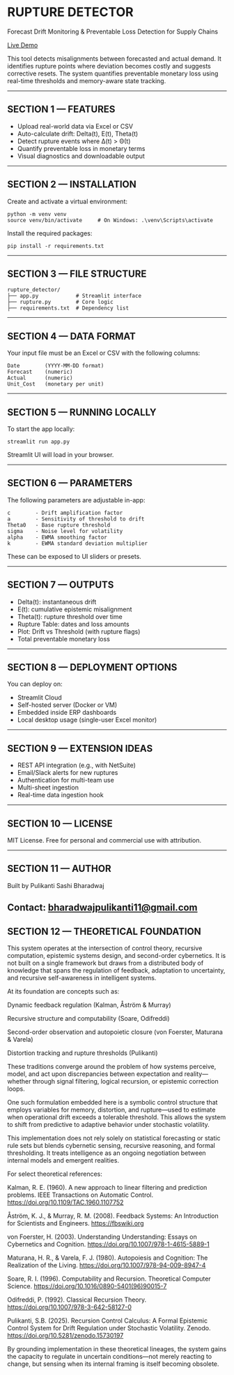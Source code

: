 RUPTURE DETECTOR
================

Forecast Drift Monitoring & Preventable Loss Detection for Supply Chains

[Live Demo](https://rupture-detector-vxcv8twev4y3vcuqzjprnw.streamlit.app/)

This tool detects misalignments between forecasted and actual demand. It identifies rupture points where deviation becomes costly and suggests corrective resets. The system quantifies preventable monetary loss using real-time thresholds and memory-aware state tracking.

---------------------------------------------------------
SECTION 1 — FEATURES
---------------------------------------------------------

- Upload real-world data via Excel or CSV
- Auto-calculate drift: Delta(t), E(t), Theta(t)
- Detect rupture events where ∆(t) > Θ(t)
- Quantify preventable loss in monetary terms
- Visual diagnostics and downloadable output

---------------------------------------------------------
SECTION 2 — INSTALLATION
---------------------------------------------------------

Create and activate a virtual environment:

    python -m venv venv
    source venv/bin/activate     # On Windows: .\venv\Scripts\activate

Install the required packages:

    pip install -r requirements.txt

---------------------------------------------------------
SECTION 3 — FILE STRUCTURE
---------------------------------------------------------

    rupture_detector/
    ├── app.py            # Streamlit interface
    ├── rupture.py        # Core logic
    ├── requirements.txt  # Dependency list

---------------------------------------------------------
SECTION 4 — DATA FORMAT
---------------------------------------------------------

Your input file must be an Excel or CSV with the following columns:

    Date        (YYYY-MM-DD format)
    Forecast    (numeric)
    Actual      (numeric)
    Unit_Cost   (monetary per unit)

---------------------------------------------------------
SECTION 5 — RUNNING LOCALLY
---------------------------------------------------------

To start the app locally:

    streamlit run app.py

Streamlit UI will load in your browser.

---------------------------------------------------------
SECTION 6 — PARAMETERS
---------------------------------------------------------

The following parameters are adjustable in-app:

    c        - Drift amplification factor
    a        - Sensitivity of threshold to drift
    Theta0   - Base rupture threshold
    sigma    - Noise level for volatility
    alpha    - EWMA smoothing factor
    k        - EWMA standard deviation multiplier

These can be exposed to UI sliders or presets.

---------------------------------------------------------
SECTION 7 — OUTPUTS
---------------------------------------------------------

- Delta(t): instantaneous drift
- E(t): cumulative epistemic misalignment
- Theta(t): rupture threshold over time
- Rupture Table: dates and loss amounts
- Plot: Drift vs Threshold (with rupture flags)
- Total preventable monetary loss

---------------------------------------------------------
SECTION 8 — DEPLOYMENT OPTIONS
---------------------------------------------------------

You can deploy on:

- Streamlit Cloud
- Self-hosted server (Docker or VM)
- Embedded inside ERP dashboards
- Local desktop usage (single-user Excel monitor)

---------------------------------------------------------
SECTION 9 — EXTENSION IDEAS
---------------------------------------------------------

- REST API integration (e.g., with NetSuite)
- Email/Slack alerts for new ruptures
- Authentication for multi-team use
- Multi-sheet ingestion
- Real-time data ingestion hook

---------------------------------------------------------
SECTION 10 — LICENSE
---------------------------------------------------------

MIT License. Free for personal and commercial use with attribution.

---------------------------------------------------------
SECTION 11 — AUTHOR
---------------------------------------------------------

Built by Pulikanti Sashi Bharadwaj

Contact: bharadwajpulikanti11@gmail.com
---------------------------------------------------------
SECTION 12 — THEORETICAL FOUNDATION
---------------------------------------------------------

This system operates at the intersection of control theory, recursive computation, epistemic systems design, and second-order cybernetics. It is not built on a single framework but draws from a distributed body of knowledge that spans the regulation of feedback, adaptation to uncertainty, and recursive self-awareness in intelligent systems.

At its foundation are concepts such as:

Dynamic feedback regulation (Kalman, Åström & Murray)

Recursive structure and computability (Soare, Odifreddi)

Second-order observation and autopoietic closure (von Foerster, Maturana & Varela)

Distortion tracking and rupture thresholds (Pulikanti)

These traditions converge around the problem of how systems perceive, model, and act upon discrepancies between expectation and reality—whether through signal filtering, logical recursion, or epistemic correction loops.

One such formulation embedded here is a symbolic control structure that employs variables for memory, distortion, and rupture—used to estimate when operational drift exceeds a tolerable threshold. This allows the system to shift from predictive to adaptive behavior under stochastic volatility.

This implementation does not rely solely on statistical forecasting or static rule sets but blends cybernetic sensing, recursive reasoning, and formal thresholding. It treats intelligence as an ongoing negotiation between internal models and emergent realities.

For select theoretical references:

Kalman, R. E. (1960). A new approach to linear filtering and prediction problems. IEEE Transactions on Automatic Control.
https://doi.org/10.1109/TAC.1960.1107752

Åström, K. J., & Murray, R. M. (2008). Feedback Systems: An Introduction for Scientists and Engineers.
https://fbswiki.org

von Foerster, H. (2003). Understanding Understanding: Essays on Cybernetics and Cognition.
https://doi.org/10.1007/978-1-4615-5889-1

Maturana, H. R., & Varela, F. J. (1980). Autopoiesis and Cognition: The Realization of the Living.
https://doi.org/10.1007/978-94-009-8947-4

Soare, R. I. (1996). Computability and Recursion. Theoretical Computer Science.
https://doi.org/10.1016/0890-5401(96)90015-7

Odifreddi, P. (1992). Classical Recursion Theory.
https://doi.org/10.1007/978-3-642-58127-0

Pulikanti, S.B. (2025). Recursion Control Calculus: A Formal Epistemic Control System for Drift Regulation under Stochastic Volatility. Zenodo.
https://doi.org/10.5281/zenodo.15730197

By grounding implementation in these theoretical lineages, the system gains the capacity to regulate in uncertain conditions—not merely reacting to change, but sensing when its internal framing is itself becoming obsolete.
